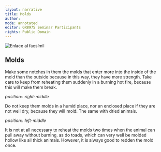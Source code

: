 ```yaml
---
layout: narrative
title: Molds
author:
mode: annotated
editor: GR8975 Seminar Participants
rights: Public Domain
---
```


 <a href="http://gallica.bnf.fr/ark:/12148/btv1b10500001g/f290.image"><img src="/assets/photo-icon.png" alt="Enlace al facsímil" style="display:inline-block; margin-bottom:-3px;"></a> 
## Molds

  
Make some notches in them the molds that enter more into the inside of the mold than the outside because in this way, they have more strength. Take care to keep from reheating them suddenly in a burning hot fire, because this will make them break. 
 
*position:: right-middle*

 Do not keep them molds in a humid place, nor an enclosed place if they are not well dry, because they will mold. The same with dried animals. 
 
*position:: left-middle*

 It is not at all necessary to reheat the molds two times when the animal can pull away without burning, as do toads, which can very well be molded hollow like all thick animals. However, it is always good to redden the mold once. 
 